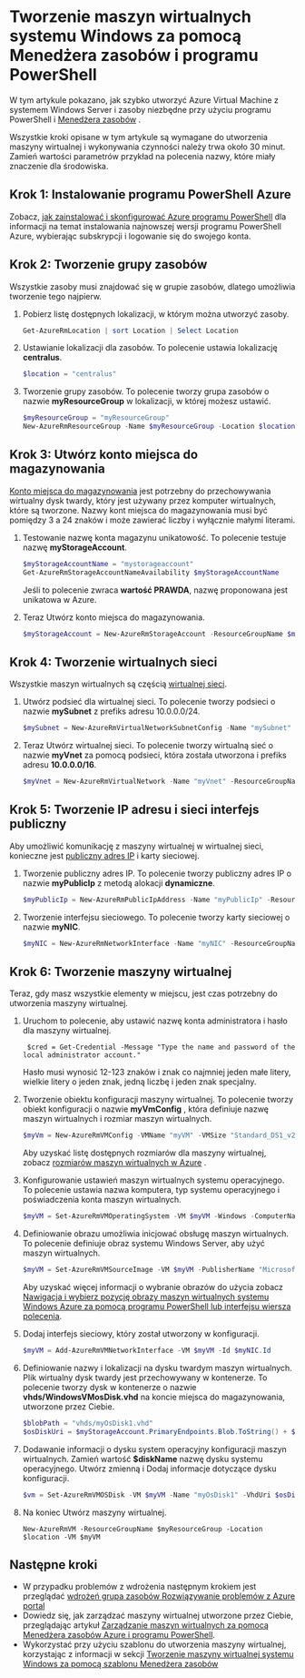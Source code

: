 <properties
    pageTitle="Tworzenie maszyn wirtualnych Azure przy użyciu programu PowerShell | Microsoft Azure"
    description="Przy użyciu programu PowerShell Azure i Menedżera zasobów Azure łatwo tworzyć nowe maszyny z systemem Windows Server."
    services="virtual-machines-windows"
    documentationCenter=""
    authors="davidmu1"
    manager="timlt"
    editor=""
    tags="azure-resource-manager"/>

<tags
    ms.service="virtual-machines-windows"
    ms.workload="na"
    ms.tgt_pltfrm="na"
    ms.devlang="na"
    ms.topic="get-started-article"
    ms.date="10/21/2016"
    ms.author="davidmu"/>

# <a name="create-a-windows-vm-using-resource-manager-and-powershell"></a>Tworzenie maszyn wirtualnych systemu Windows za pomocą Menedżera zasobów i programu PowerShell

W tym artykule pokazano, jak szybko utworzyć Azure Virtual Machine z systemem Windows Server i zasoby niezbędne przy użyciu programu PowerShell i [Menedżera zasobów](../azure-resource-manager/resource-group-overview.md) . 

Wszystkie kroki opisane w tym artykule są wymagane do utworzenia maszyny wirtualnej i wykonywania czynności należy trwa około 30 minut. Zamień wartości parametrów przykład na polecenia nazwy, które miały znaczenie dla środowiska.

## <a name="step-1-install-azure-powershell"></a>Krok 1: Instalowanie programu PowerShell Azure

Zobacz, [jak zainstalować i skonfigurować Azure programu PowerShell](../powershell-install-configure.md) dla informacji na temat instalowania najnowszej wersji programu PowerShell Azure, wybierając subskrypcji i logowanie się do swojego konta.
        
## <a name="step-2-create-a-resource-group"></a>Krok 2: Tworzenie grupy zasobów

Wszystkie zasoby musi znajdować się w grupie zasobów, dlatego umożliwia tworzenie tego najpierw.  

1. Pobierz listę dostępnych lokalizacji, w którym można utworzyć zasoby.

    ```powershell
    Get-AzureRmLocation | sort Location | Select Location
    ```

2. Ustawianie lokalizacji dla zasobów. To polecenie ustawia lokalizację **centralus**.

    ```powershell
    $location = "centralus"
    ```
    
3. Tworzenie grupy zasobów. To polecenie tworzy grupa zasobów o nazwie **myResourceGroup** w lokalizacji, w której możesz ustawić.

    ```powershell
    $myResourceGroup = "myResourceGroup"
    New-AzureRmResourceGroup -Name $myResourceGroup -Location $location
    ```
    
## <a name="step-3-create-a-storage-account"></a>Krok 3: Utwórz konto miejsca do magazynowania

[Konto miejsca do magazynowania](../storage/storage-introduction.md) jest potrzebny do przechowywania wirtualny dysk twardy, który jest używany przez komputer wirtualnych, które są tworzone. Nazwy kont miejsca do magazynowania musi być pomiędzy 3 a 24 znaków i może zawierać liczby i wyłącznie małymi literami.

1. Testowanie nazwę konta magazynu unikatowość. To polecenie testuje nazwę **myStorageAccount**.

    ```powershell
    $myStorageAccountName = "mystorageaccount"
    Get-AzureRmStorageAccountNameAvailability $myStorageAccountName
    ```
    
    Jeśli to polecenie zwraca **wartość PRAWDA**, nazwę proponowana jest unikatowa w Azure. 
    
2. Teraz Utwórz konto miejsca do magazynowania.
    
    ```powershell    
    $myStorageAccount = New-AzureRmStorageAccount -ResourceGroupName $myResourceGroup -Name $myStorageAccountName -SkuName "Standard_LRS" -Kind "Storage" -Location $location
    ```
    
## <a name="step-4-create-a-virtual-network"></a>Krok 4: Tworzenie wirtualnych sieci

Wszystkie maszyn wirtualnych są częścią [wirtualnej sieci](../virtual-network/virtual-networks-overview.md).

1. Utwórz podsieć dla wirtualnej sieci. To polecenie tworzy podsieci o nazwie **mySubnet** z prefiks adresu 10.0.0.0/24.
        
    ```powershell
    $mySubnet = New-AzureRmVirtualNetworkSubnetConfig -Name "mySubnet" -AddressPrefix 10.0.0.0/24
    ```
    
2. Teraz Utwórz wirtualnej sieci. To polecenie tworzy wirtualną sieć o nazwie **myVnet** za pomocą podsieci, która została utworzona i prefiks adresu **10.0.0.0/16**.

    ```powershell
    $myVnet = New-AzureRmVirtualNetwork -Name "myVnet" -ResourceGroupName $myResourceGroup -Location $location -AddressPrefix 10.0.0.0/16 -Subnet $mySubnet
    ```
        
## <a name="step-5-create-a-public-ip-address-and-network-interface"></a>Krok 5: Tworzenie IP adresu i sieci interfejs publiczny

Aby umożliwić komunikację z maszyny wirtualnej w wirtualnej sieci, konieczne jest [publiczny adres IP](../virtual-network/virtual-network-ip-addresses-overview-arm.md) i karty sieciowej.

1. Tworzenie publiczny adres IP. To polecenie tworzy publiczny adres IP o nazwie **myPublicIp** z metodą alokacji **dynamiczne**.
 
    ```powershell
    $myPublicIp = New-AzureRmPublicIpAddress -Name "myPublicIp" -ResourceGroupName $myResourceGroup -Location $location -AllocationMethod Dynamic
    ```
        
2. Tworzenie interfejsu sieciowego. To polecenie tworzy karty sieciowej o nazwie **myNIC**.

    ```powershell
    $myNIC = New-AzureRmNetworkInterface -Name "myNIC" -ResourceGroupName $myResourceGroup -Location $location -SubnetId $myVnet.Subnets[0].Id -PublicIpAddressId $myPublicIp.Id
    ```
       
## <a name="step-6-create-a-virtual-machine"></a>Krok 6: Tworzenie maszyny wirtualnej

Teraz, gdy masz wszystkie elementy w miejscu, jest czas potrzebny do utworzenia maszyny wirtualnej.

1. Uruchom to polecenie, aby ustawić nazwę konta administratora i hasło dla maszyny wirtualnej.

        $cred = Get-Credential -Message "Type the name and password of the local administrator account."
        
    Hasło musi wynosić 12-123 znaków i znak co najmniej jeden małe litery, wielkie litery o jeden znak, jedną liczbę i jeden znak specjalny. 
        
2. Tworzenie obiektu konfiguracji maszyny wirtualnej. To polecenie tworzy obiekt konfiguracji o nazwie **myVmConfig** , która definiuje nazwę maszyn wirtualnych i rozmiar maszyn wirtualnych.

    ```powershell
    $myVm = New-AzureRmVMConfig -VMName "myVM" -VMSize "Standard_DS1_v2"
    ```
     
    Aby uzyskać listę dostępnych rozmiarów dla maszyny wirtualnej, zobacz [rozmiarów maszyn wirtualnych w Azure](virtual-machines-windows-sizes.md) .
    
3. Konfigurowanie ustawień maszyn wirtualnych systemu operacyjnego. To polecenie ustawia nazwa komputera, typ systemu operacyjnego i poświadczenia konta maszyn wirtualnych.

    ```powershell
    $myVM = Set-AzureRmVMOperatingSystem -VM $myVM -Windows -ComputerName "myVM" -Credential $cred -ProvisionVMAgent -EnableAutoUpdate
    ```
    
4. Definiowanie obrazu umożliwia inicjować obsługę maszyn wirtualnych. To polecenie definiuje obraz systemu Windows Server, aby użyć maszyn wirtualnych. 

    ```powershell
    $myVM = Set-AzureRmVMSourceImage -VM $myVM -PublisherName "MicrosoftWindowsServer" -Offer "WindowsServer" -Skus "2012-R2-Datacenter" -Version "latest"
    ```
        
    Aby uzyskać więcej informacji o wybranie obrazów do użycia zobacz [Nawigacja i wybierz pozycję obrazy maszyn wirtualnych systemu Windows Azure za pomocą programu PowerShell lub interfejsu wiersza polecenia](virtual-machines-windows-cli-ps-findimage.md).
        
5. Dodaj interfejs sieciowy, który został utworzony w konfiguracji.

    ```powershell
    $myVM = Add-AzureRmVMNetworkInterface -VM $myVM -Id $myNIC.Id
    ```
        
6. Definiowanie nazwy i lokalizacji na dysku twardym maszyn wirtualnych. Plik wirtualny dysk twardy jest przechowywany w kontenerze. To polecenie tworzy dysk w kontenerze o nazwie **vhds/WindowsVMosDisk.vhd** na koncie miejsca do magazynowania, utworzone przez Ciebie.

    ```powershell
    $blobPath = "vhds/myOsDisk1.vhd"
    $osDiskUri = $myStorageAccount.PrimaryEndpoints.Blob.ToString() + $blobPath
    ```
        
7. Dodawanie informacji o dysku system operacyjny konfiguracji maszyn wirtualnych. Zamień wartość **$diskName** nazwę dysku systemu operacyjnego. Utwórz zmienną i Dodaj informacje dotyczące dysku konfiguracji.
    
    ```powershell
    $vm = Set-AzureRmVMOSDisk -VM $myVM -Name "myOsDisk1" -VhdUri $osDiskUri -CreateOption fromImage
    ```
        
8. Na koniec Utwórz maszyny wirtualnej.

    ```
    New-AzureRmVM -ResourceGroupName $myResourceGroup -Location $location -VM $myVM
    ```
                                  
## <a name="next-steps"></a>Następne kroki

- W przypadku problemów z wdrożenia następnym krokiem jest przeglądać [wdrożeń grupa zasobów Rozwiązywanie problemów z Azure portal](../resource-manager-troubleshoot-deployments-portal.md)
- Dowiedz się, jak zarządzać maszyny wirtualnej utworzone przez Ciebie, przeglądając artykuł [Zarządzanie maszyn wirtualnych za pomocą Menedżera zasobów Azure i programu PowerShell](virtual-machines-windows-ps-manage.md).
- Wykorzystać przy użyciu szablonu do utworzenia maszyny wirtualnej, korzystając z informacji w sekcji [Tworzenie maszyny wirtualnej systemu Windows za pomocą szablonu Menedżera zasobów](virtual-machines-windows-ps-template.md)
